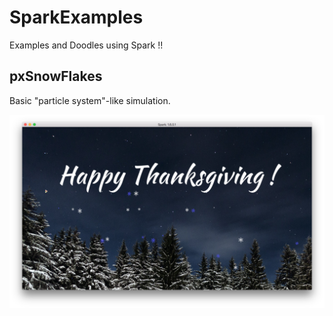 # SparkExamples
Examples and Doodles using Spark !!

## pxSnowFlakes

Basic "particle system"-like simulation.

![Image of pxSnowFlakes](https://raw.githubusercontent.com/FitzerIRL/SparkExamples/master/pxSnowFlakes/pxSnowFlakes.png)<!-- .element height="20%" width="20%" -->
